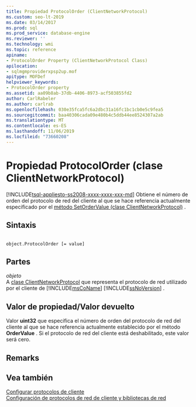 ```yaml
---
title: Propiedad ProtocolOrder (ClientNetworkProtocol)
ms.custom: seo-lt-2019
ms.date: 03/14/2017
ms.prod: sql
ms.prod_service: database-engine
ms.reviewer: ''
ms.technology: wmi
ms.topic: reference
apiname:
- ProtocolOrder Property (ClientNetworkProtocol Class)
apilocation:
- sqlmgmproviderxpsp2up.mof
apitype: MOFDef
helpviewer_keywords:
- ProtocolOrder property
ms.assetid: aa09b8ab-37db-4406-8973-acf503855fd2
author: CarlRabeler
ms.author: carlrab
ms.openlocfilehash: 030e35fca5fc6a2dbc31a16fc1bc1cb0e5c9fea5
ms.sourcegitcommit: baa40306cada09e480b4c5ddb44ee8524307a2ab
ms.translationtype: MT
ms.contentlocale: es-ES
ms.lasthandoff: 11/06/2019
ms.locfileid: "73660208"
---
```

# <a name="protocolorder-property-clientnetworkprotocol-class"></a>Propiedad ProtocolOrder (clase ClientNetworkProtocol)
[!INCLUDE[tsql-appliesto-ss2008-xxxx-xxxx-xxx-md](../../../includes/tsql-appliesto-ss2008-xxxx-xxxx-xxx-md.md)]
  Obtiene el número de orden del protocolo de red del cliente al que se hace referencia actualmente especificado por el [método SetOrderValue (clase ClientNetworkProtocol)](../../../relational-databases/wmi-provider-configuration-classes/clientnetworkprotocol-class/setordervalue-method-clientnetworkprotocol-class.md) .  
  
## <a name="syntax"></a>Sintaxis  
  
```  
  
object.ProtocolOrder [= value]  
```  
  
## <a name="parts"></a>Partes  
 *objeto*  
 A [clase ClientNetworkProtocol](../../../relational-databases/wmi-provider-configuration-classes/clientnetworkprotocol-class/clientnetworkprotocol-class.md) que representa el protocolo de red utilizado por el cliente de [!INCLUDE[msCoName](../../../includes/msconame-md.md)] [!INCLUDE[ssNoVersion](../../../includes/ssnoversion-md.md)] .  
  
## <a name="property-valuereturn-value"></a>Valor de propiedad/Valor devuelto  
 Valor **uint32** que especifica el número de orden del protocolo de red del cliente al que se hace referencia actualmente establecido por el método **OrderValue** . Si el protocolo de red del cliente está deshabilitado, este valor será cero.  
  
## <a name="remarks"></a>Remarks  
  
## <a name="see-also"></a>Vea también  
 [Configurar protocolos de cliente](https://technet.microsoft.com/library/ms181035.aspx)   
 [Configuración de protocolos de red de cliente y bibliotecas de red](https://technet.microsoft.com/library/ms181035.aspx)  
  
  
